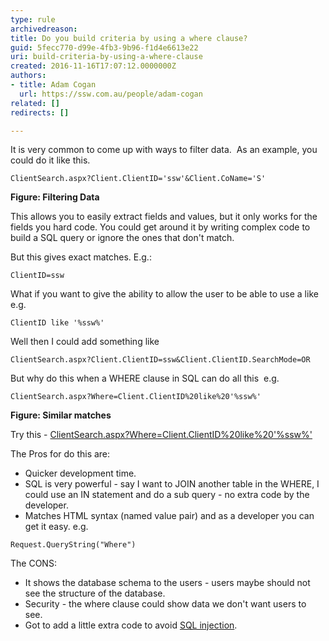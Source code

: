 ```yaml
---
type: rule
archivedreason: 
title: Do you build criteria by using a where clause?
guid: 5fecc770-d99e-4fb3-9b96-f1d4e6613e22
uri: build-criteria-by-using-a-where-clause
created: 2016-11-16T17:07:12.0000000Z
authors:
- title: Adam Cogan
  url: https://ssw.com.au/people/adam-cogan
related: []
redirects: []

---
```


It is very common to come up with ways to filter data. 
As an example, you could do it like this.



```
ClientSearch.aspx?Client.ClientID='ssw'&Client.CoName='S'
```



**Figure: Filtering Data**

This allows you to easily extract fields and values, but it only works for the fields you hard code. You could get around it by writing complex code to build a SQL query or ignore the ones that don't match.

But this gives exact matches. E.g.:

<!--endintro-->



```
ClientID=ssw
```



What if you want to give the ability to allow the user to be able to use a like e.g.



```
ClientID like '%ssw%'
```



Well then I could add something like



```
ClientSearch.aspx?Client.ClientID=ssw&Client.ClientID.SearchMode=OR
```



But why do this when a WHERE clause in SQL can do all this 
e.g.



```
ClientSearch.aspx?Where=Client.ClientID%20like%20'%ssw%'
```



**Figure: Similar matches**

Try this - [ClientSearch.aspx?Where=Client.ClientID%20like%20'%ssw%'](https&#58;//www.ssw.com.au/timeproonline/ClientSearch.aspx?Where=Client.ClientID%20like%20%27%ssw%%27)

The Pros for do this are:

* Quicker development time.
* SQL is very powerful - say I want to JOIN another table in the WHERE, I could use an IN statement and do a sub query - no extra code by the developer.
* Matches HTML syntax (named value pair) and as a developer you can get it easy. e.g.



```
Request.QueryString("Where")
```




The CONS:

* It shows the database schema to the users - users maybe should not see the structure of the database.
* Security - the where clause could show data we don't want users to see.
* Got to add a little extra code to avoid [SQL injection](https&#58;//www.ssw.com.au/ssw/KB/KB.asp?KBID=Q995992).
